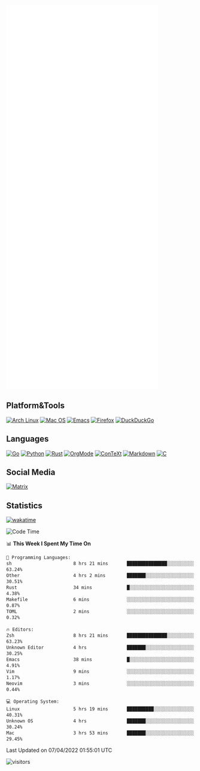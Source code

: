 ![Metrics](https://github.com/SteamedFish/SteamedFish/blob/master/github-metrics.svg)

## Platform&Tools

[![Arch Linux](https://img.shields.io/badge/ArchLinux-1793D1?logo=arch-linux&logoColor=fff&style=flat-square)](https://archlinux.org/)
[![Mac OS](https://img.shields.io/badge/MacOS-000000?style=flat-square&logo=macos&logoColor=F0F0F0)](https://www.apple.com/macos/)
[![Emacs](https://img.shields.io/badge/Emacs-%237F5AB6.svg?&style=flat-square&logo=gnu-emacs&logoColor=white)](https://www.gnu.org/software/emacs/)
[![Firefox](https://img.shields.io/badge/Firefox-FF7139?style=flat-square&logo=Firefox-Browser&logoColor=white)](https://firefox.com/)
[![DuckDuckGo](https://img.shields.io/badge/DuckDuckGo-DE5833?style=flat-square&logo=DuckDuckGo&logoColor=white)](https://duckduckgo.com/)

## Languages

[![Go](https://img.shields.io/badge/Golang-%2300ADD8.svg?style=flat-square&logo=go&logoColor=white)](https://golang.org/)
[![Python](https://img.shields.io/badge/Python-3670A0?style=flat-square&logo=python&logoColor=ffdd54)](https://www.python.org/)
[![Rust](https://img.shields.io/badge/Rust-%23000000.svg?style=flat-square&logo=rust&logoColor=white)](https://www.rust-lang.org/)
[![OrgMode](https://img.shields.io/badge/OrgMode-%23000000.svg?style=flat-square&logo=org&logoColor=white)](https://orgmode.org/)
[![ConTeXt](https://img.shields.io/badge/ConTeXt-%23008080.svg?style=flat-square&logo=latex&logoColor=white)](https://contextgarden.net/)
[![Markdown](https://img.shields.io/badge/MarkDown-%23000000.svg?style=flat-square&logo=markdown&logoColor=white)](https://daringfireball.net/projects/markdown/)
[![C](https://img.shields.io/badge/C-%2300599C.svg?style=flat-square&logo=c&logoColor=white)](https://www.iso.org/standard/74528.html)

## Social Media

[![Matrix](https://img.shields.io/badge/SteamedFish-2CA5E0?style=social&logo=matrix&logoColor=black)](https://matrix.to/#/@i:steamedfish.org)

## Statistics
[![wakatime](https://wakatime.com/badge/user/168280d6-fcf2-4b4f-ad3a-dc4612f35b38.svg)](https://wakatime.com/@168280d6-fcf2-4b4f-ad3a-dc4612f35b38)

<!--START_SECTION:waka-->
![Code Time](http://img.shields.io/badge/Code%20Time-1%2C732%20hrs%2012%20mins-blue)

📊 **This Week I Spent My Time On** 

```text
💬 Programming Languages: 
sh                       8 hrs 21 mins       ███████████████░░░░░░░░░░   63.24% 
Other                    4 hrs 2 mins        ███████░░░░░░░░░░░░░░░░░░   30.51% 
Rust                     34 mins             █░░░░░░░░░░░░░░░░░░░░░░░░   4.38% 
Makefile                 6 mins              ░░░░░░░░░░░░░░░░░░░░░░░░░   0.87% 
TOML                     2 mins              ░░░░░░░░░░░░░░░░░░░░░░░░░   0.32%

🔥 Editors: 
Zsh                      8 hrs 21 mins       ███████████████░░░░░░░░░░   63.23% 
Unknown Editor           4 hrs               ███████░░░░░░░░░░░░░░░░░░   30.25% 
Emacs                    38 mins             █░░░░░░░░░░░░░░░░░░░░░░░░   4.91% 
Vim                      9 mins              ░░░░░░░░░░░░░░░░░░░░░░░░░   1.17% 
Neovim                   3 mins              ░░░░░░░░░░░░░░░░░░░░░░░░░   0.44%

💻 Operating System: 
Linux                    5 hrs 19 mins       ██████████░░░░░░░░░░░░░░░   40.31% 
Unknown OS               4 hrs               ███████░░░░░░░░░░░░░░░░░░   30.24% 
Mac                      3 hrs 53 mins       ███████░░░░░░░░░░░░░░░░░░   29.45%

```


 Last Updated on 07/04/2022 01:55:01 UTC
<!--END_SECTION:waka-->

![visitors](https://visitor-badge.laobi.icu/badge?page_id=SteamedFish.SteamedFish)
